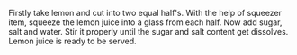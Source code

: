 Firstly take lemon and cut into two equal half's.
With the help of squeezer item, squeeze the lemon juice into a glass from each half.
Now add sugar, salt and water.
Stir it properly until the sugar and salt content get dissolves.
Lemon juice is ready to be served.
